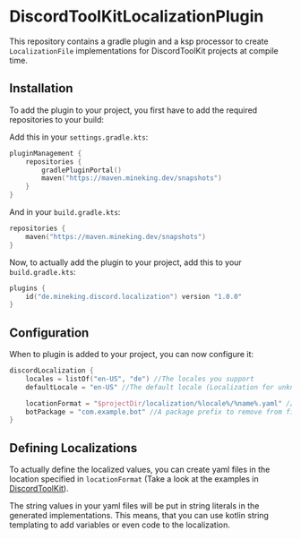 # DiscordToolKitLocalizationPlugin

This repository contains a gradle plugin and a ksp processor to create `LocalizationFile` implementations for DiscordToolKit projects at compile time.

## Installation

To add the plugin to your project, you first have to add the required repositories to your build:

Add this in your `settings.gradle.kts`:

```kt
pluginManagement {
    repositories {
        gradlePluginPortal()
        maven("https://maven.mineking.dev/snapshots")
    }
}
```

And in your `build.gradle.kts`:

```kt
repositories {
    maven("https://maven.mineking.dev/snapshots")
}
```

Now, to actually add the plugin to your project, add this to your `build.gradle.kts`:

```kt
plugins {
    id("de.mineking.discord.localization") version "1.0.0"
} 
```

## Configuration

When to plugin is added to your project, you can now configure it:

```kt 
discordLocalization {
    locales = listOf("en-US", "de") //The locales you support
    defaultLocale = "en-US" //The default locale (Localization for unknown locales will efault to the values for this locale)

    locationFormat = "$projectDir/localization/%locale%/%name%.yaml" //The path where to find your localization files
    botPackage = "com.example.bot" //A package prefix to remove from file paths (Optional)
}
```

## Defining Localizations

To actually define the localized values, you can create yaml files in the location specified in `locationFormat` (Take a look at the examples in [DiscordToolKit](https://github.com/MineKing9534/DiscordToolKit)).

The string values in your yaml files will be put in string literals in the generated implementations. This means, that you can use kotlin string templating to add variables or even code to the localization.